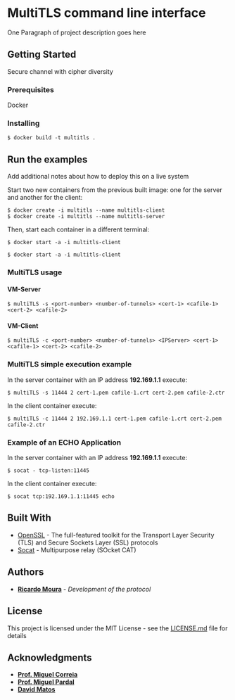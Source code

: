 # MultiTLS command line interface

One Paragraph of project description goes here

## Getting Started

Secure channel with cipher diversity

### Prerequisites

Docker

### Installing


```
$ docker build -t multitls .
```


## Run the examples

Add additional notes about how to deploy this on a live system

Start two new containers from the previous built image: one for the server and another for the client:

```
$ docker create -i multitls --name multitls-client
$ docker create -i multitls --name multitls-server
```

Then, start each container in a different terminal:

```
$ docker start -a -i multitls-client
```

```
$ docker start -a -i multitls-client
```


### MultiTLS usage

#### VM-Server

```
$ multiTLS -s <port-number> <number-of-tunnels> <cert-1> <cafile-1> <cert-2> <cafile-2>
```

#### VM-Client

```
$ multiTLS -c <port-number> <number-of-tunnels> <IPServer> <cert-1> <cafile-1> <cert-2> <cafile-2>
```



### MultiTLS simple execution example

In the server container with an IP address **192.169.1.1** execute: 

```
$ multiTLS -s 11444 2 cert-1.pem cafile-1.crt cert-2.pem cafile-2.ctr
```

In the client container execute:

```
$ multiTLS -c 11444 2 192.169.1.1 cert-1.pem cafile-1.crt cert-2.pem cafile-2.ctr
```

### Example of an ECHO Application

In the server container with an IP address **192.169.1.1** execute: 

```
$ socat - tcp-listen:11445
```

In the client container execute:

```
$ socat tcp:192.169.1.1:11445 echo
```



## Built With

* [OpenSSL](https://www.openssl.org) - The full-featured toolkit for the Transport Layer Security (TLS) and Secure Sockets Layer (SSL) protocols
* [Socat](http://www.dest-unreach.org/socat/doc/socat.html) - Multipurpose relay (SOcket CAT)

## Authors

* **[Ricardo Moura](https://github.com/R3Moura)** - *Development of the protocol*

## License

This project is licensed under the MIT License - see the [LICENSE.md](LICENSE.md) file for details

## Acknowledgments

* **[Prof. Miguel Correia](https://github.com/mpcorreia)** 
* **[Prof. Miguel Pardal](https://github.com/miguelpardal)** 
* **[David Matos](https://github.com/davidmatos)**


